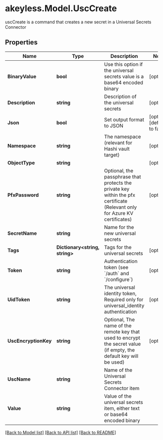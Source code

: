 # akeyless.Model.UscCreate
uscCreate is a command that creates a new secret in a Universal Secrets Connector

## Properties

Name | Type | Description | Notes
------------ | ------------- | ------------- | -------------
**BinaryValue** | **bool** | Use this option if the universal secrets value is a base64 encoded binary | [optional] 
**Description** | **string** | Description of the universal secrets | [optional] 
**Json** | **bool** | Set output format to JSON | [optional] [default to false]
**Namespace** | **string** | The namespace (relevant for Hashi vault target) | [optional] 
**ObjectType** | **string** |  | [optional] 
**PfxPassword** | **string** | Optional, the passphrase that protects the private key within the pfx certificate (Relevant only for Azure KV certificates) | [optional] 
**SecretName** | **string** | Name for the new universal secrets | 
**Tags** | **Dictionary&lt;string, string&gt;** | Tags for the universal secrets | [optional] 
**Token** | **string** | Authentication token (see &#x60;/auth&#x60; and &#x60;/configure&#x60;) | [optional] 
**UidToken** | **string** | The universal identity token, Required only for universal_identity authentication | [optional] 
**UscEncryptionKey** | **string** | Optional, The name of the remote key that used to encrypt the secret value (if empty, the default key will be used) | [optional] 
**UscName** | **string** | Name of the Universal Secrets Connector item | 
**Value** | **string** | Value of the universal secrets item, either text or base64 encoded binary | 

[[Back to Model list]](../README.md#documentation-for-models) [[Back to API list]](../README.md#documentation-for-api-endpoints) [[Back to README]](../README.md)

